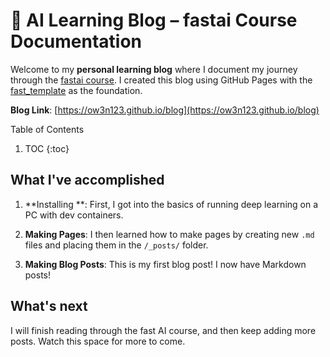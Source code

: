 # 📘 AI Learning Blog – fastai Course Documentation

Welcome to my __personal learning blog__ where I document my journey through the [fastai course](https://course.fast.ai/). I created this blog using GitHub Pages with the [fast_template](https://www.fast.ai/posts/2020-01-16-fast_template.html) as the foundation.

**Blog Link**: [https://ow3n123.github.io/blog](https://ow3n123.github.io/blog)

Table of Contents
1. TOC
{:toc}

## What I've accomplished

1. **Installing **: First, I got into the basics of running deep learning on a PC with dev containers.

2. **Making Pages**: I then learned how to make pages by creating new `.md` files and placing them in the `/_posts/` folder.

3. **Making Blog Posts**: This is my first blog post! I now have Markdown posts!

## What's next

I will finish reading through the fast AI course, and then keep adding more posts. Watch this space for more to come.
